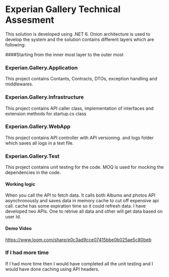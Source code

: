 # Experian Gallery Technical Assesment

This solution is developed using .NET 6. 
Onion architecture is used to develop the system and the solution contains different layers which are following:

####Starting from the inner most layer to the outer most


### Experian.Gallery.Application

This project contains Contants, Contracts, DTOs, exception handling and middlewares.

### Experian.Gallery.Infrastructure

This project contains API caller class, implementation of interfaces and extension methods for startup.cs class

### Experian.Gallery.WebApp

This project contains API controller with API versioning. and logs folder which saves all logs in a text file.

### Experian.Gallery.Test

This project contains unit testing for the code. MOQ is used for mocking the dependencies in the code.

#### Working logic

When you call the API to fetch data. It calls both Albums and photos API asynchronously and saves data in memory cache to cut off expensive api call. cache has some expiration time so it could refresh data. I have developed two APIs. One to retrive all data and other will get data based on user Id.

#### Demo Video

https://www.loom.com/share/e0c3ad9cce07415bbe0b025ae5c80beb

### If I had more time

If I had more time then I would have completed all the unit testing and I would have done caching using API headers.